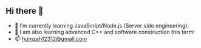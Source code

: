 ## Hi there 👋


- 🔭 I’m currently learning JavaScript/Node.js (Server side engineering).
- 🔑 I am also learning advanced C++ and software construction this term!
- 📫 humzah12312@gmail.com






